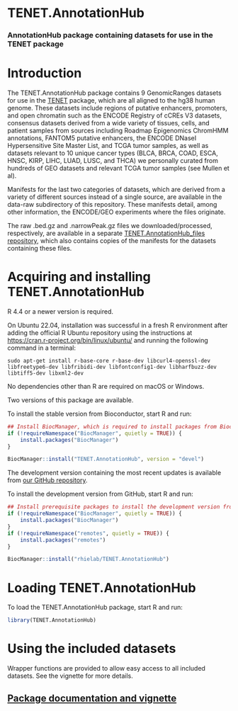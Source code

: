 # TENET.AnnotationHub

### AnnotationHub package containing datasets for use in the TENET package

# Introduction

The TENET.AnnotationHub package contains 9 GenomicRanges datasets for use in the [TENET](https://github.com/rhielab/TENET) package, which are all aligned to the hg38 human genome. These datasets include regions of putative enhancers, promoters, and open chromatin such as the ENCODE Registry of cCREs V3 datasets, consensus datasets derived from a wide variety of tissues, cells, and patient samples from sources including Roadmap Epigenomics ChromHMM annotations, FANTOM5 putative enhancers, the ENCODE DNaseI Hypersensitive Site Master List, and TCGA tumor samples, as well as datasets relevant to 10 unique cancer types (BLCA, BRCA, COAD, ESCA, HNSC, KIRP, LIHC, LUAD, LUSC, and THCA) we personally curated from hundreds of GEO datasets and relevant TCGA tumor samples (see Mullen et al).

Manifests for the last two categories of datasets, which are derived from a variety of different sources instead of a single source, are available in the data-raw subdirectory of this repository. These manifests detail, among other information, the ENCODE/GEO experiments where the files originate.

The raw .bed.gz and .narrowPeak.gz files we downloaded/processed, respectively, are available in a separate [TENET.AnnotationHub_files repository](https://github.com/rhielab/TENET.AnnotationHub_files), which also contains copies of the manifests for the datasets containing these files.

# Acquiring and installing TENET.AnnotationHub

R 4.4 or a newer version is required.

On Ubuntu 22.04, installation was successful in a fresh R environment after adding the official R Ubuntu repository using the instructions at <https://cran.r-project.org/bin/linux/ubuntu/> and running the following command in a terminal:

`sudo apt-get install r-base-core r-base-dev libcurl4-openssl-dev libfreetype6-dev libfribidi-dev libfontconfig1-dev libharfbuzz-dev libtiff5-dev libxml2-dev`

No dependencies other than R are required on macOS or Windows.

Two versions of this package are available.

To install the stable version from Bioconductor, start R and run:

```r
## Install BiocManager, which is required to install packages from Bioconductor
if (!requireNamespace("BiocManager", quietly = TRUE)) {
    install.packages("BiocManager")
}

BiocManager::install("TENET.AnnotationHub", version = "devel")
```
The development version containing the most recent updates is available from [our GitHub repository](https://github.com/rhielab/TENET.AnnotationHub).

To install the development version from GitHub, start R and run:

```r
## Install prerequisite packages to install the development version from GitHub
if (!requireNamespace("BiocManager", quietly = TRUE)) {
    install.packages("BiocManager")
}
if (!requireNamespace("remotes", quietly = TRUE)) {
    install.packages("remotes")
}

BiocManager::install("rhielab/TENET.AnnotationHub")
```

# Loading TENET.AnnotationHub

To load the TENET.AnnotationHub package, start R and run:

```r
library(TENET.AnnotationHub)
```

# Using the included datasets

Wrapper functions are provided to allow easy access to all included datasets. See the vignette for more details.

## [Package documentation and vignette](https://bioconductor.org/packages/devel/data/annotation/html/TENET.AnnotationHub.html)

